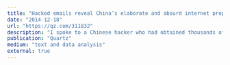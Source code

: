```yaml
---
title: "Hacked emails reveal China’s elaborate and absurd internet propaganda machine\n"
date: "2014-12-18"
url: "https://qz.com/311832"
description: "I spoke to a Chinese hacker who had obtained thousands of emails from a Chinese propaganda department, translated them, and wrote software to analyze them. Then I wrote this piece about what I found."
publication: "Quartz"
medium: "text and data analysis"
external: true
---
```

